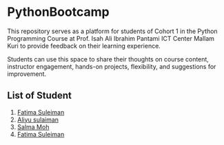 # PythonBootcamp

This repository serves as a platform for students of Cohort 1 in the Python Programming Course at Prof. Isah Ali Ibrahim Pantami ICT Center Mallam Kuri to provide feedback on their learning experience. 

Students can use this space to share their thoughts on course content, instructor engagement, hands-on projects, flexibility, and suggestions for improvement. 

##  List of Student
1. [Fatima Suleiman](https://github.com/faeema)
2. [Aliyu sulaiman](https://github.com/A.fari)
3. [Salma Moh](https://github.com/salmamoh36)
4. [Fatima Suleiman](https://github.com/faeema)

